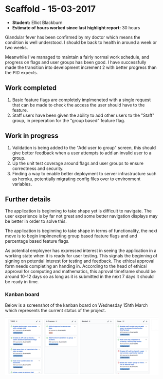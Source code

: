 # Scaffold - 15-03-2017

* **Student:** Elliot Blackburn
* **Estimate of hours worked since last highlight report:** 30 hours

Glandular fever has been confirmed by my doctor which means the condition is well understood. I should be back to health in around a week or two weeks.

Meanwhile I've managed to maintain a fairly normal work schedule, and progress on flags and user groups has been good. I have successfully made the transition into development increment 2 with better progress than the PID expects.

## Work completed

1. Basic feature flags are completely implmeneted with a single request that can be made to check the access the user should have to the feature.
2. Staff users have been given the ability to add other users to the "Staff" group, in preperation for the "group based" feature flag.

## Work in progress

1. Validation is being added to the "Add user to group" screen, this should give better feedback when a user attempts to add an invalid user to a group.
2. Up the unit test coverage around flags and user groups to ensure correctness and security.
3. Finding a way to enable better deployment to server infrastructure such as heroku, potentially migrating config files over to environment variables.

## Further details

The application is beginning to take shape yet is difficult to navigate. The user experience is by far not great and some better navigation displays may be better in order to solve this.

The application is beginning to take shape in terms of functionality, the next move is to begin implmeneting group based feature flags and and percentage based feature flags.

As potential employeer has expressed interest in seeing the application in a working state when it is ready for user testing. This signals the beginning of signing on potential interest for testing and feedback. The ethical approval form needs completing an handing in. According to the head of ethical approval for computing and mathematics, this aproval timeframe should be around 10-12 days so as long as it is submitted in the next 7 days it should be ready in time.

### Kanban board

Below is a screenshot of the kanban board on Wednesday 15hth March which represents the current status of the project.

![Kanban Board 2017-03-15](./assets/2017-03-15-kanban.png)